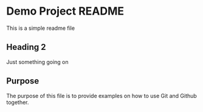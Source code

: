 # Demo Project README

This is a simple readme file

## Heading 2

Just something going on

## Purpose

The purpose of this file is to provide examples on how to use Git and Github together.
